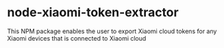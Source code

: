 # node-xiaomi-token-extractor
This NPM package enables the user to export Xiaomi cloud tokens for any Xiaomi devices that is connected to Xiaomi cloud
